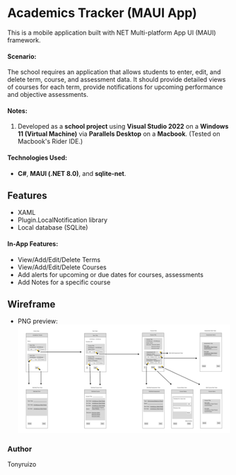 # Academics Tracker (MAUI App)
This is a mobile application built with NET Multi-platform App UI (MAUI) framework.

#### Scenario:
The school requires an application that allows students to enter, edit, and delete term, course, and assessment data. 
It should provide detailed views of courses for each term, 
provide notifications for upcoming performance and objective assessments.

#### Notes:
1. Developed as a **school project** using **Visual Studio 2022** on a **Windows 11 (Virtual Machine)** via **Parallels Desktop** on a **Macbook**. (Tested on Macbook's Rider IDE.)

#### Technologies Used:
- **C#**, **MAUI (.NET 8.0)**, and **sqlite-net**.
  <br>

## Features
- XAML
- Plugin.LocalNotification  library
- Local database (SQLite)

#### In-App Features:
- View/Add/Edit/Delete Terms
- View/Add/Edit/Delete Courses
- Add alerts for upcoming or due dates for courses, assessments
- Add Notes for a specific course

## Wireframe
- PNG preview:  
  ![Wireframe](AcademicsTrackerMauiNew/Docs/wireframe.png)

### Author
Tonyruizo



